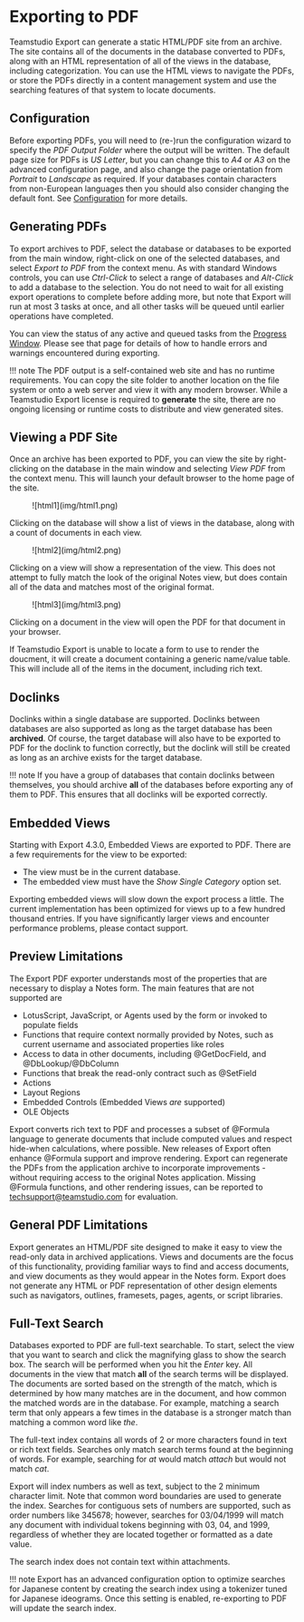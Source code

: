 # Exporting to PDF

Teamstudio Export can generate a static HTML/PDF site from an archive. The site contains all of the documents in the database converted to PDFs, along with an HTML representation of all of the views in the database, including categorization. You can use the HTML views to navigate the PDFs, or store the PDFs directly in a content management system and use the searching features of that system to locate documents.

## Configuration
Before exporting PDFs, you will need to (re-)run the configuration wizard to specify the *PDF Output Folder* where the output will be written. The default page size for PDFs is *US Letter*, but you can change this to *A4* or *A3* on the advanced configuration page, and also change the page orientation from *Portrait* to *Landscape* as required. If your databases contain characters from non-European languages then you should also consider changing the default font. See [Configuration](configuration.md) for more details.

## Generating PDFs
To export archives to PDF, select the database or databases to be exported from the main window, right-click on one of the selected databases, and select *Export to PDF* from the context menu. As with standard Windows controls, you can use *Ctrl-Click* to select a range of databases and *Alt-Click* to add a database to the selection. You do not need to wait for all existing export operations to complete before adding more, but note that Export will run at most 3 tasks at once, and all other tasks will be queued until earlier operations have completed.

You can view the status of any active and queued tasks from the [Progress Window](progress.md). Please see that page for details of how to handle errors and warnings encountered during exporting.

!!! note
    The PDF output is a self-contained web site and has no runtime requirements. You can copy the site
    folder to another location on the file system or onto a web server and view it with any modern browser.
    While a Teamstudio Export license is required to **generate** the site, there are no ongoing licensing
    or runtime costs to distribute and view generated sites.
    
## Viewing a PDF Site
Once an archive has been exported to PDF, you can view the site by right-clicking on the database in the main window and selecting *View PDF* from the context menu. This will launch your default browser to the home page of the site.

<figure markdown="1">
  ![html1](img/html1.png)
</figure>

Clicking on the database will show a list of views in the database, along with a count of documents in each view.

<figure markdown="1">
   ![html2](img/html2.png)
</figure>

Clicking on a view will show a representation of the view. This does not attempt to fully match the look of the original Notes view, but does contain all of the data and matches most of the original format.

<figure markdown="1">
  ![html3](img/html3.png)
</figure>

Clicking on a document in the view will open the PDF for that document in your browser.

If Teamstudio Export is unable to locate a form to use to render the doucment, it will create a document containing a generic name/value table. This will include all of the items in the document, including rich text.

## Doclinks
Doclinks within a single database are supported. Doclinks between databases are also supported as long as the target database has been **archived**. Of course, the target database will also have to be exported to PDF for the doclink to function correctly, but the doclink will still be created as long as an archive exists for the target database.

!!! note
    If you have a group of databases that contain doclinks between themselves, you should archive **all**
    of the databases before exporting any of them to PDF. This ensures that all doclinks will be exported
    correctly.

## Embedded Views
Starting with Export 4.3.0, Embedded Views are exported to PDF. There are a few requirements for the view to be exported:

* The view must be in the current database.
* The embedded view must have the *Show Single Category* option set.

Exporting embedded views will slow down the export process a little. The current implementation has been optimized for views up to a few hundred thousand entries. If you have significantly larger views and encounter performance problems, please contact support.
    
## Preview Limitations
The Export PDF exporter understands most of the properties that are necessary to display a Notes form. The main features that are not supported are

* LotusScript, JavaScript, or Agents used by the form or invoked to populate fields
* Functions that require context normally provided by Notes, such as current username and associated properties like roles
* Access to data in other documents, including @GetDocField, and @DbLookup/@DbColumn
* Functions that break the read-only contract such as @SetField
* Actions
* Layout Regions
* Embedded Controls (Embedded Views *are* supported)
* OLE Objects

Export converts rich text to PDF and processes a subset of @Formula language to generate documents that include computed values and respect hide-when calculations, where possible. New releases of Export often enhance @Formula support and improve rendering. Export can regenerate the PDFs from the application archive to incorporate improvements - without requiring access to the original Notes application. Missing @Formula functions, and other rendering issues, can be reported to [techsupport@teamstudio.com](mailto:techsupport@teamstudio.com) for evaluation.

## General PDF Limitations
Export generates an HTML/PDF site designed to make it easy to view the read-only data in archived applications. Views and documents are the focus of this functionality, providing familiar ways to find and access documents, and view documents as they would appear in the Notes form. Export does not generate any HTML or PDF representation of other design elements such as navigators, outlines, framesets, pages, agents, or script libraries.

## Full-Text Search
Databases exported to PDF are full-text searchable. To start, select the view that you want to search and click the magnifying glass to show the search box. The search will be performed when you hit the *Enter* key. All documents in the view that match **all** of the search terms will be displayed. The documents are sorted based on the strength of the match, which is determined by how many matches are in the document, and how common the matched words are in the database. For example, matching a search term that only appears a few times in the database is a stronger match than matching a common word like *the*.

The full-text index contains all words of 2 or more characters found in text or rich text fields. Searches only match search terms found at the beginning of words. For example, searching for *at* would match *attach* but would not match *cat*.

Export will index numbers as well as text, subject to the 2 minimum character limit. Note that common word boundaries are used to generate the index. Searches for contiguous sets of numbers are supported, such as order numbers like 345678; however, searches for 03/04/1999 will match any document with individual tokens beginning with 03, 04, and 1999, regardless of whether they are located together or formatted as a date value.

The search index does not contain text within attachments.

!!! note
    Export has an advanced configuration option to optimize searches for Japanese content by creating the
    search index using a tokenizer tuned for Japanese ideograms. Once this setting is enabled, re-exporting
    to PDF will update the search index.